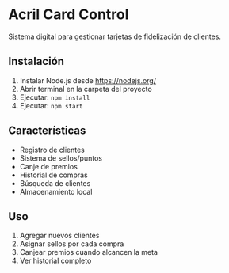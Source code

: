 # Acril Card Control

Sistema digital para gestionar tarjetas de fidelización de clientes.

## Instalación

1. Instalar Node.js desde https://nodejs.org/
2. Abrir terminal en la carpeta del proyecto
3. Ejecutar: `npm install`
4. Ejecutar: `npm start`

## Características

- Registro de clientes
- Sistema de sellos/puntos
- Canje de premios
- Historial de compras
- Búsqueda de clientes
- Almacenamiento local

## Uso

1. Agregar nuevos clientes
2. Asignar sellos por cada compra
3. Canjear premios cuando alcancen la meta
4. Ver historial completo